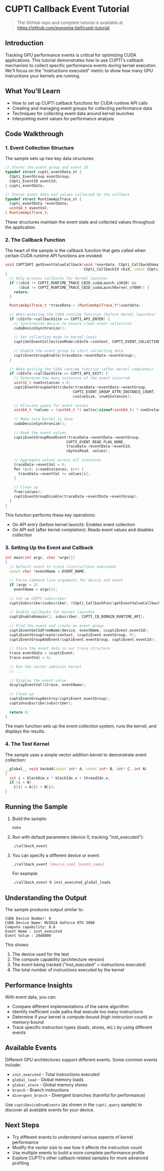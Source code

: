 # CUPTI Callback Event Tutorial

> The GitHub repo and complete tutorial is available at <https://github.com/eunomia-bpf/cupti-tutorial>.

## Introduction

Tracking GPU performance events is critical for optimizing CUDA applications. This tutorial demonstrates how to use CUPTI's callback mechanism to collect specific performance events during kernel execution. We'll focus on the "instructions executed" metric to show how many GPU instructions your kernels are running.

## What You'll Learn

- How to set up CUPTI callback functions for CUDA runtime API calls
- Creating and managing event groups for collecting performance data
- Techniques for collecting event data around kernel launches
- Interpreting event values for performance analysis

## Code Walkthrough

### 1. Event Collection Structure

The sample sets up two key data structures:

```cpp
// Stores the event group and event ID
typedef struct cupti_eventData_st {
  CUpti_EventGroup eventGroup;
  CUpti_EventID eventId;
} cupti_eventData;

// Stores event data and values collected by the callback
typedef struct RuntimeApiTrace_st {
  cupti_eventData *eventData;
  uint64_t eventVal;
} RuntimeApiTrace_t;
```

These structures maintain the event state and collected values throughout the application.

### 2. The Callback Function

The heart of the sample is the callback function that gets called when certain CUDA runtime API functions are invoked:

```cpp
void CUPTIAPI getEventValueCallback(void *userdata, CUpti_CallbackDomain domain,
                                    CUpti_CallbackId cbid, const CUpti_CallbackData *cbInfo)
{
  // Only process callbacks for kernel launches
  if ((cbid != CUPTI_RUNTIME_TRACE_CBID_cudaLaunch_v3020) &&
      (cbid != CUPTI_RUNTIME_TRACE_CBID_cudaLaunchKernel_v7000)) {
    return;
  }

  RuntimeApiTrace_t *traceData = (RuntimeApiTrace_t*)userdata;
  
  // When entering the CUDA runtime function (before kernel launches)
  if (cbInfo->callbackSite == CUPTI_API_ENTER) {
    // Synchronize device to ensure clean event collection
    cudaDeviceSynchronize();
    
    // Set collection mode to kernel-level
    cuptiSetEventCollectionMode(cbInfo->context, CUPTI_EVENT_COLLECTION_MODE_KERNEL);
    
    // Enable the event group to start collecting data
    cuptiEventGroupEnable(traceData->eventData->eventGroup);
  }
  
  // When exiting the CUDA runtime function (after kernel completes)
  if (cbInfo->callbackSite == CUPTI_API_EXIT) {
    // Determine how many instances of the event occurred
    uint32_t numInstances = 0;
    cuptiEventGroupGetAttribute(traceData->eventData->eventGroup, 
                               CUPTI_EVENT_GROUP_ATTR_INSTANCE_COUNT, 
                               &valueSize, &numInstances);
    
    // Allocate space for event values
    uint64_t *values = (uint64_t *) malloc(sizeof(uint64_t) * numInstances);
    
    // Make sure kernel is done
    cudaDeviceSynchronize();
    
    // Read the event values
    cuptiEventGroupReadEvent(traceData->eventData->eventGroup, 
                            CUPTI_EVENT_READ_FLAG_NONE, 
                            traceData->eventData->eventId, 
                            &bytesRead, values);
    
    // Aggregate values across all instances
    traceData->eventVal = 0;
    for (i=0; i<numInstances; i++) {
      traceData->eventVal += values[i];
    }
    
    // Clean up
    free(values);
    cuptiEventGroupDisable(traceData->eventData->eventGroup);
  }
}
```

This function performs these key operations:
- On API entry (before kernel launch): Enables event collection
- On API exit (after kernel completion): Reads event values and disables collection

### 3. Setting Up the Event and Callback

```cpp
int main(int argc, char *argv[])
{
  // Default event to track (instructions executed)
  const char *eventName = EVENT_NAME;
  
  // Parse command line arguments for device and event
  if (argc > 2)
    eventName = argv[2];
  
  // Set up CUPTI subscriber
  cuptiSubscribe(&subscriber, (CUpti_CallbackFunc)getEventValueCallback, &trace);
  
  // Enable callbacks for kernel launches
  cuptiEnableDomain(1, subscriber, CUPTI_CB_DOMAIN_RUNTIME_API);
  
  // Find the event and create an event group
  cuptiEventGetIdFromName(device, eventName, &cuptiEvent.eventId);
  cuptiEventGroupCreate(context, &cuptiEvent.eventGroup, 0);
  cuptiEventGroupAddEvent(cuptiEvent.eventGroup, cuptiEvent.eventId);
  
  // Store the event data in our trace structure
  trace.eventData = &cuptiEvent;
  trace.eventVal = 0;
  
  // Run the vector addition kernel
  // ...
  
  // Display the event value
  displayEventVal(&trace, eventName);
  
  // Clean up
  cuptiEventGroupDestroy(cuptiEvent.eventGroup);
  cuptiUnsubscribe(subscriber);
  
  return 0;
}
```

The main function sets up the event collection system, runs the kernel, and displays the results.

### 4. The Test Kernel

The sample uses a simple vector addition kernel to demonstrate event collection:

```cpp
__global__ void VecAdd(const int* A, const int* B, int* C, int N)
{
  int i = blockDim.x * blockIdx.x + threadIdx.x;
  if (i < N)
    C[i] = A[i] + B[i];
}
```

## Running the Sample

1. Build the sample:
   ```bash
   make
   ```

2. Run with default parameters (device 0, tracking "inst_executed"):
   ```bash
   ./callback_event
   ```

3. You can specify a different device or event:
   ```bash
   ./callback_event [device_num] [event_name]
   ```

   For example:
   ```bash
   ./callback_event 0 inst_executed_global_loads
   ```

## Understanding the Output

The sample produces output similar to:

```
CUDA Device Number: 0
CUDA Device Name: NVIDIA GeForce RTX 3080
Compute capability: 8.6
Event Name : inst_executed
Event Value : 2048000
```

This shows:
1. The device used for the test
2. The compute capability (architecture version)
3. The event being tracked ("inst_executed" = instructions executed)
4. The total number of instructions executed by the kernel

## Performance Insights

With event data, you can:
- Compare different implementations of the same algorithm
- Identify inefficient code paths that execute too many instructions
- Determine if your kernel is compute-bound (high instruction count) or memory-bound
- Track specific instruction types (loads, stores, etc.) by using different events

## Available Events

Different GPU architectures support different events. Some common events include:
- `inst_executed` - Total instructions executed
- `global_load` - Global memory loads
- `global_store` - Global memory stores
- `branch` - Branch instructions
- `divergent_branch` - Divergent branches (harmful for performance)

Use `cuptiDeviceEnumEvents` (as shown in the `cupti_query` sample) to discover all available events for your device.

## Next Steps

- Try different events to understand various aspects of kernel performance
- Modify the vector size to see how it affects the instruction count
- Use multiple events to build a more complete performance profile
- Explore CUPTI's other callback-related samples for more advanced profiling 